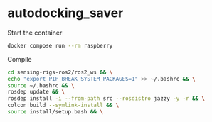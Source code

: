 # autodocking_saver

Start the container
```bash
docker compose run --rm raspberry
```

Compile
```bash
cd sensing-rigs-ros2/ros2_ws && \
echo "export PIP_BREAK_SYSTEM_PACKAGES=1" >> ~/.bashrc && \
source ~/.bashrc && \
rosdep update && \
rosdep install -i --from-path src --rosdistro jazzy -y -r && \
colcon build --symlink-install && \
source install/setup.bash && \
```

